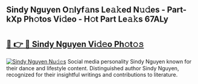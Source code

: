 ## Sindy Nguyen O𝚗lyf𝚊ns Le𝚊𝚔ed N𝚞𝚍es - Part-kXp Ph𝚘tos Vi𝚍eo - H𝚘t Part Le𝚊𝚔s 67ALy

# <h2><a href="http://hf0o6wg.feru.top/?c=Sindy+Nguyen">🔗 👉 🔴 Sindy Nguyen Vi𝚍𝚎o Ph𝚘t𝚘𝚜</a></h2>

[![Sindy Nguyen Nu𝚍𝚎s](https://i.imgur.com/0TWrTi3.gif)](http://hf0o6wg.feru.top/?c=Sindy+Nguyen)
Social media personality Sindy Nguyen known for their dance and lifestyle content. Distinguished author Sindy Nguyen, recognized for their insightful writings and contributions to literature. 
